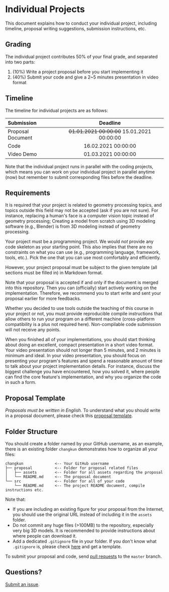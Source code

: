 # Individual Projects

This document explains how to conduct your individual project, including
timeline, proposal writing suggestions, submission instructions, etc.

## Grading

The individual project contributes 50% of your final grade, and separated into two parts:

1. (10%) Write a project proposal before you start implementing it
2. (40%) Submit your code and give a 2~5 minutes presentation in video format

## Timeline

The timeline for individual projects are as follows:

| Submission        | Deadline            |
|:------------------|:-------------------:|
| Proposal Document | ~~01.01.2021 00:00:00~~ 15.01.2021 00:00:00 |
| Code              | 16.02.2021 00:00:00 |
| Video Demo        | 01.03.2021 00:00:00 |

Note that the individual project runs in parallel with the coding projects,
which means you can work on your individual project in parallel anytime (now)
but remember to submit corresponding files before the deadline.

## Requirements

It is required that your project is related to geometry processing topics, and topics outside this field may not be accepted (ask if you are not sure). For instance, replacing a human's face is a computer vision topic instead of geometry processing; Creating a model from scratch using 3D modeling software (e.g., Blender) is from 3D modeling instead of geometry processing.

Your project must be a programming project. We would _not_ provide any code skeleton as your starting point. This also implies that there are no constraints on what you can use (e.g., programming language, framework, tools, etc.). Pick the one that you can use most comfortably and efficiently. 

However, your project proposal must be subject to the given template (all sections must be filled in) in Markdown format.

Note that your proposal is accepted if and only if the document is merged
into this repository. Then you can (officially) start actively working on the implementation.
Therefore, we recommend you to start write and sent your proposal earlier for more feedbacks.

Whether you decided to use tools outside the teaching of this course in your project or not, you must provide reproducible compile instructions that allow others to run your program on a different machine (cross-platform compatibility is a plus not required here). Non-compilable code submission will not receive any points.

When you finished all of your implementations, you should start thinking about doing an excellent, compact presentation in a short video format. Your video presentation should not longer than 5 minutes, and 2 minutes is minimum and ideal. In your video presentation, you should focus on presenting your program's features and spend a reasonable amount of time to talk about your project implementation details. For instance, discuss the biggest challenge you have encountered, how you solved it,  where people can find the core feature's implementation, and why you organize the code in such a form.

## Proposal Template

_Proposals must be written in English._
To understand what you should write in a proposal document, please check this
[proposal template](./proposal-template.md).

## Folder Structure

You should create a folder named by your GitHub username, as an example,
there is an existing folder `changkun` demonstrates how to organize
all your files:

```
changkun              <-- Your GitHub username
├── proposal          <-- Folder for proposal related files
│   ├── assets        <-- Folder for all assets regarding the proposal
│   └── README.md     <-- The proposal document
└── src               <-- Folder for all of your code
    └── README.md     <-- The project README document, compile instructions etc.
```

Note that:

- If you are including an existing figure for your proposal from the Internet,
  you should use the original URL instead of including it in the `assets` folder.
- Do not commit any huge files (>100MB) to the repository, especially very big 3D models.
  It is recommended to provide instructions about where people can download it.
- Add a dedicated `.gitignore` file in your folder. If you don't know what
  `.gitignore` is, please check [here](https://github.com/github/gitignore)
  and get a template.

To submit your proposal and code, send [pull requests](https://github.com/mimuc/gp-ws2021/pulls) to the `master` branch.

## Questions?

[Submit an issue](https://github.com/mimuc/gp-ws2021/discussions/new).